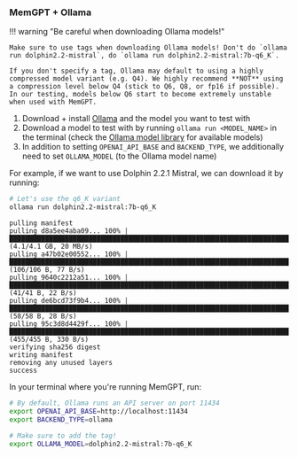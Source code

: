 ### MemGPT + Ollama

!!! warning "Be careful when downloading Ollama models!"

    Make sure to use tags when downloading Ollama models! Don't do `ollama run dolphin2.2-mistral`, do `ollama run dolphin2.2-mistral:7b-q6_K`.

    If you don't specify a tag, Ollama may default to using a highly compressed model variant (e.g. Q4). We highly recommend **NOT** using a compression level below Q4 (stick to Q6, Q8, or fp16 if possible). In our testing, models below Q6 start to become extremely unstable when used with MemGPT.

1. Download + install [Ollama](https://github.com/jmorganca/ollama) and the model you want to test with
2. Download a model to test with by running `ollama run <MODEL_NAME>` in the terminal (check the [Ollama model library](https://ollama.ai/library) for available models)
3. In addition to setting `OPENAI_API_BASE` and `BACKEND_TYPE`, we additionally need to set `OLLAMA_MODEL` (to the Ollama model name)

For example, if we want to use Dolphin 2.2.1 Mistral, we can download it by running:
```sh
# Let's use the q6_K variant
ollama run dolphin2.2-mistral:7b-q6_K
```
```text
pulling manifest
pulling d8a5ee4aba09... 100% |█████████████████████████████████████████████████████████████████████████| (4.1/4.1 GB, 20 MB/s)
pulling a47b02e00552... 100% |██████████████████████████████████████████████████████████████████████████████| (106/106 B, 77 B/s)
pulling 9640c2212a51... 100% |████████████████████████████████████████████████████████████████████████████████| (41/41 B, 22 B/s)
pulling de6bcd73f9b4... 100% |████████████████████████████████████████████████████████████████████████████████| (58/58 B, 28 B/s)
pulling 95c3d8d4429f... 100% |█████████████████████████████████████████████████████████████████████████████| (455/455 B, 330 B/s)
verifying sha256 digest
writing manifest
removing any unused layers
success
```

In your terminal where you're running MemGPT, run:
```sh
# By default, Ollama runs an API server on port 11434
export OPENAI_API_BASE=http://localhost:11434
export BACKEND_TYPE=ollama

# Make sure to add the tag!
export OLLAMA_MODEL=dolphin2.2-mistral:7b-q6_K
```
